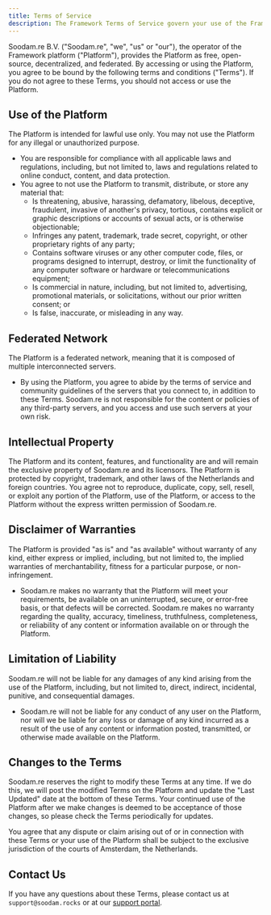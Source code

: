 ```yaml
---
title: Terms of Service
description: The Framework Terms of Service govern your use of the Framework platform
---
```


Soodam.re B.V. ("Soodam.re", "we", "us" or "our"), the operator of the Framework platform ("Platform"), provides the Platform as free, open-source, decentralized, and federated. By accessing or using the Platform, you agree to be bound by the following terms and conditions ("Terms"). If you do not agree to these Terms, you should not access or use the Platform.

## Use of the Platform

The Platform is intended for lawful use only. You may not use the Platform for any illegal or unauthorized purpose.

- You are responsible for compliance with all applicable laws and regulations, including, but not limited to, laws and regulations related to online conduct, content, and data protection.
- You agree to not use the Platform to transmit, distribute, or store any material that:
  - Is threatening, abusive, harassing, defamatory, libelous, deceptive, fraudulent, invasive of another's privacy, tortious, contains explicit or graphic descriptions or accounts of sexual acts, or is otherwise objectionable;
  - Infringes any patent, trademark, trade secret, copyright, or other proprietary rights of any party;
  - Contains software viruses or any other computer code, files, or programs designed to interrupt, destroy, or limit the functionality of any computer software or hardware or telecommunications equipment;
  - Is commercial in nature, including, but not limited to, advertising, promotional materials, or solicitations, without our prior written consent; or
  - Is false, inaccurate, or misleading in any way.

## Federated Network

The Platform is a federated network, meaning that it is composed of multiple interconnected servers.

- By using the Platform, you agree to abide by the terms of service and community guidelines of the servers that you connect to, in addition to these Terms. Soodam.re is not responsible for the content or policies of any third-party servers, and you access and use such servers at your own risk.

## Intellectual Property

The Platform and its content, features, and functionality are and will remain the exclusive property of Soodam.re and its licensors. The Platform is protected by copyright, trademark, and other laws of the Netherlands and foreign countries. You agree not to reproduce, duplicate, copy, sell, resell, or exploit any portion of the Platform, use of the Platform, or access to the Platform without the express written permission of Soodam.re.

## Disclaimer of Warranties

The Platform is provided "as is" and "as available" without warranty of any kind, either express or implied, including, but not limited to, the implied warranties of merchantability, fitness for a particular purpose, or non-infringement.

- Soodam.re makes no warranty that the Platform will meet your requirements, be available on an uninterrupted, secure, or error-free basis, or that defects will be corrected. Soodam.re makes no warranty regarding the quality, accuracy, timeliness, truthfulness, completeness, or reliability of any content or information available on or through the Platform.

## Limitation of Liability

Soodam.re will not be liable for any damages of any kind arising from the use of the Platform, including, but not limited to, direct, indirect, incidental, punitive, and consequential damages.

- Soodam.re will not be liable for any conduct of any user on the Platform, nor will we be liable for any loss or damage of any kind incurred as a result of the use of any content or information posted, transmitted, or otherwise made available on the Platform.

## Changes to the Terms

Soodam.re reserves the right to modify these Terms at any time. If we do this, we will post the modified Terms on the Platform and update the "Last Updated" date at the bottom of these Terms. Your continued use of the Platform after we make changes is deemed to be acceptance of those changes, so please check the Terms periodically for updates.

You agree that any dispute or claim arising out of or in connection with these Terms or your use of the Platform shall be subject to the exclusive jurisdiction of the courts of Amsterdam, the Netherlands.

## Contact Us

If you have any questions about these Terms, please contact us at `support@soodam.rocks` or at our [support portal](https://framework.soodam.rocks/support).
